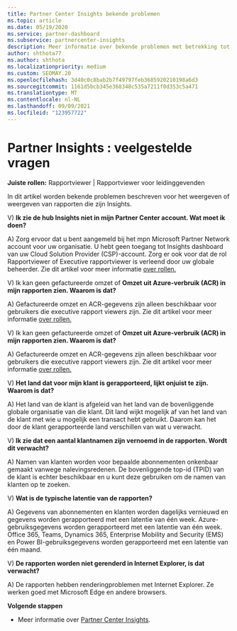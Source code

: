 ```yaml
---
title: Partner Center Insights bekende problemen
ms.topic: article
ms.date: 05/19/2020
ms.service: partner-dashboard
ms.subservice: partnercenter-insights
description: Meer informatie over bekende problemen met betrekking tot Partner Center Insights (PCI)-rapporten. Informatie kan bekende renderingproblemen of rapportagebeperkingen omvatten.
author: shthota77
ms.author: shthota
ms.localizationpriority: medium
ms.custom: SEOMAY.20
ms.openlocfilehash: 3d40c0c8bab2b7f49797feb3685920210198a6d3
ms.sourcegitcommit: 1161d5bcb345e368348c535a7211f0d353c5a471
ms.translationtype: MT
ms.contentlocale: nl-NL
ms.lasthandoff: 09/09/2021
ms.locfileid: "123957722"
---
```

# <a name="partner-insights--frequently-asked-questions"></a>Partner Insights : veelgestelde vragen

**Juiste rollen:** Rapportviewer | Rapportviewer voor leidinggevenden

In dit artikel worden bekende problemen beschreven voor het weergeven of weergeven van rapporten die zijn Insights.

V) **Ik zie de hub Insights niet in mijn Partner Center account. Wat moet ik doen?**

A) Zorg ervoor dat u bent aangemeld bij het mpn Microsoft Partner Network account voor uw organisatie. U hebt geen toegang tot Insights dashboard van uw Cloud Solution Provider (CSP)-account. Zorg er ook voor dat de rol Rapportviewer of Executive rapportviewer is verleend door uw globale beheerder.  Zie dit artikel voor meer informatie [over rollen.](./insights-roles.md)

V) Ik kan geen gefactureerde omzet of **Omzet uit Azure-verbruik (ACR) in mijn rapporten zien. Waarom is dat?**

A) Gefactureerde omzet en ACR-gegevens zijn alleen beschikbaar voor gebruikers die executive rapport viewers zijn.  Zie dit artikel voor meer informatie [over rollen.](./insights-roles.md)

V) Ik kan geen gefactureerde omzet of **Omzet uit Azure-verbruik (ACR) in mijn rapporten zien. Waarom is dat?**

A) Gefactureerde omzet en ACR-gegevens zijn alleen beschikbaar voor gebruikers die executive rapport viewers zijn. Zie dit artikel voor meer informatie [over rollen.](./insights-roles.md)

V) **Het land dat voor mijn klant is gerapporteerd, lijkt onjuist te zijn. Waarom is dat?**

A) Het land van de klant is afgeleid van het land van de bovenliggende globale organisatie van die klant. Dit land wijkt mogelijk af van het land van de klant met wie u mogelijk een transact hebt gebruikt. Daarom kan het door de klant gerapporteerde land verschillen van wat u verwacht.

V) **Ik zie dat een aantal klantnamen zijn vernoemd in de rapporten. Wordt dit verwacht?**

A) Namen van klanten worden voor bepaalde abonnementen onkenbaar gemaakt vanwege nalevingsredenen. De bovenliggende top-id (TPID) van de klant is echter beschikbaar en u kunt deze gebruiken om de namen van klanten op te zoeken.

V) **Wat is de typische latentie van de rapporten?**

A) Gegevens van abonnementen en klanten worden dagelijks vernieuwd en gegevens worden gerapporteerd met een latentie van één week. Azure-gebruiksgegevens worden gerapporteerd met een latentie van één week. Office 365, Teams, Dynamics 365, Enterprise Mobility and Security (EMS) en Power BI-gebruiksgegevens worden gerapporteerd met een latentie van één maand.

V) **De rapporten worden niet gerenderd in Internet Explorer, is dat verwacht?**

A) De rapporten hebben renderingproblemen met Internet Explorer. Ze werken goed met Microsoft Edge en andere browsers.

**Volgende stappen**

- Meer informatie over [Partner Center Insights](partner-center-insights.md).